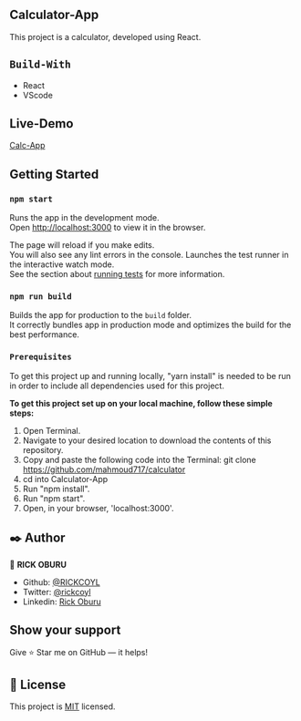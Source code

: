 ## Calculator-App

This project is a calculator, developed using React.

## `Build-With`

- React
- VScode

## Live-Demo

[Calc-App](https://reactcalculatorapp1.herokuapp.com/)


## Getting Started

### `npm start`

Runs the app in the development mode.\
Open [http://localhost:3000](http://localhost:3000) to view it in the browser.

The page will reload if you make edits.\
You will also see any lint errors in the console.
Launches the test runner in the interactive watch mode.\
See the section about [running tests](https://facebook.github.io/create-react-app/docs/running-tests) for more information.

### `npm run build`

Builds the app for production to the `build` folder.\
It correctly bundles app in production mode and optimizes the build for the best performance.



### `Prerequisites`

To get this project up and running locally, "yarn install" is needed to be run in order to include all dependencies used for this project.

**To get this project set up on your local machine, follow these simple steps:**

1. Open Terminal.
2. Navigate to your desired location to download the contents of this repository.
3. Copy and paste the following code into the Terminal: git clone https://github.com/mahmoud717/calculator
4. cd into  Calculator-App
5. Run "npm install".
6. Run "npm start".
6. Open, in your browser, 'localhost:3000'.


## ✒️  Author <a name = "author"></a>

👤 **RICK OBURU**

- Github: [@RICKCOYL](https://github.com/RICKCOYL)
- Twitter: [@rickcoyl](https://twitter.com/rickcoyl)
- Linkedin: [Rick Oburu](https://www.linkedin.com/in/rickoburu/)


## Show your support

Give ⭐ Star me on GitHub — it helps!

## 📝 License

This project is [MIT](lic.url) licensed.